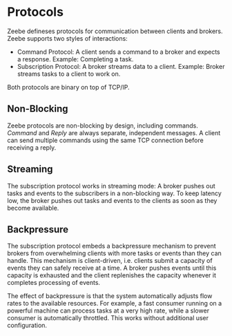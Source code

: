 # Protocols

Zeebe defineses protocols for communication between clients and brokers. Zeebe supports two styles of interactions:

* Command Protocol: A client sends a command to a broker and expects a response. Example: Completing a task.
* Subscription Protocol: A broker streams data to a client. Example: Broker streams tasks to a client to work on.

Both protocols are binary on top of TCP/IP.

## Non-Blocking

Zeebe protocols are non-blocking by design, including commands. _Command_ and _Reply_ are always separate, independent messages. A client can send multiple commands using the same TCP connection before receiving a reply.

## Streaming

The subscription protocol works in streaming mode: A broker pushes out tasks and events to the subscribers in a non-blocking way. To keep latency low, the broker pushes out tasks and events to the clients as soon as they become available.

## Backpressure

The subscription protocol embeds a backpressure mechanism to prevent brokers from overwhelming clients with more tasks or events than they can handle. This mechanism is client-driven, i.e. clients submit a capacity of events they can safely receive at a time. A broker pushes events until this capacity is exhausted and the client replenishes the capacity whenever it completes processing of events.

The effect of backpressure is that the system automatically adjusts flow rates to the available resources. For example, a fast consumer running on a powerful machine can process tasks at a very high rate, while a slower consumer is automatically throttled. This works without additional user configuration.
